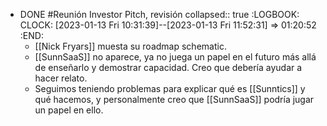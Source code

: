 - DONE #Reunión Investor Pitch, revisión
  collapsed:: true
  :LOGBOOK:
  CLOCK: [2023-01-13 Fri 10:31:39]--[2023-01-13 Fri 11:52:31] =>  01:20:52
  :END:
  - [[Nick Fryars]] muesta su roadmap schematic.
  - [[SunnSaaS]] no aparece, ya no juega un papel en el futuro más allá de enseñarlo y demostrar capacidad. Creo que debería ayudar a hacer relato.
  - Seguimos teniendo problemas para explicar qué es [[Sunntics]] y qué hacemos, y personalmente creo que [[SunnSaaS]] podría jugar un papel en ello.
